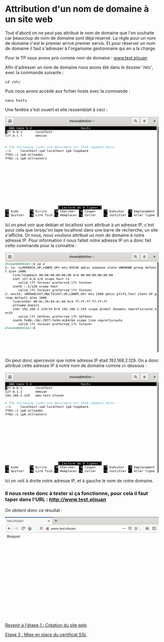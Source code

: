 # Attribution d'un nom de domaine à un site web

Tout d'abord on ne peut pas attribué le nom de domaine que l'on souhaite car beaucoup de nom de domaine sont déjà réservé. La règle pour un nom de domaine c'est le premier arrivé premier servis. Et pour réserver un nom de domaine il faut s'adresser à l'organisme gestionnaire qui en a la charge.

Pour le TP nous avons pris comme nom de domaine : www.test.elouan

Afin d'adresser un nom de domaine nous avons été dans le dossier '/etc', avec la commande suivante :

```
cd /etc
```

Puis nous avons accédé aux fichier hosts avec la commande : 
```
nano hosts
```

Une fenêtre s'est ouvert et elle ressemblait à ceci :

![](https://github.com/kevinguyodo/Linux-deuxieme-annee/blob/main/TP2/IMG/fichier_hosts_sans_modification.png)

Ici on peut voir que debian et localhost sont attribué à un adresse IP, c'est pour cela que lorsqu'on tape localhost dans une barre de recherche, un site s'affiche. Or nous, nous voulions attribué un nom de domaine à notre adresse IP. Pour information il nous fallait notre adresse IP on a donc fait cette commande pour la connaître :

![](https://github.com/kevinguyodo/Linux-deuxieme-annee/blob/main/TP2/IMG/IP.png)

On peut donc apercevoir que notre adresse IP était 192.168.2.129. On a donc attribué cette adresse IP à notre nom de domaine comme ci-dessous :

![](https://github.com/kevinguyodo/Linux-deuxieme-annee/blob/main/TP2/IMG/change_DNS.png)

Ici on voit à droite notre adresse IP, et à gauche le nom de notre domaine.

### Il nous reste donc à tester si ça fonctionne, pour cela il faut taper dans l'URL : http://www.test.elouan

On obtient donc ce résultat :

![](https://github.com/kevinguyodo/Linux-deuxieme-annee/blob/main/TP2/IMG/DNS_mis_en_place.png)

[Revenir à l'étape 1 : Création du site web](https://github.com/kevinguyodo/Linux-deuxieme-annee/blob/main/TP2/Cr%C3%A9ation%20site%20web.md)

[Etape 3 : Mise en place du certificat SSL](https://github.com/kevinguyodo/Linux-deuxieme-annee/blob/main/TP2/Certificat%20SSL.md)
